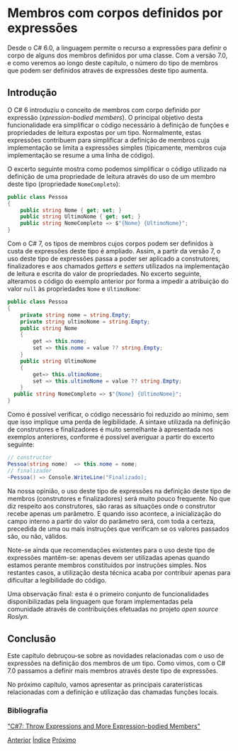 # Membros com corpos definidos por expressões

Desde o C# 6.0, a linguagem permite o recurso a expressões para definir o corpo de alguns dos membros definidos por uma classe. Com a versão 7.0, e como veremos ao longo deste capítulo, o número do tipo de membros que podem ser definidos através de expressões deste tipo aumenta. 


## Introdução

O C# 6 introduziu o conceito de membros com corpo definido por expressão (*xpression-bodied members*). O principal objetivo desta funcionalidade era simplificar o código necessário à definição de funções e propriedades de leitura expostas por um tipo. Normalmente, estas expressões contribuem para simplificar a definição de membros cuja implementação se limita a expressões simples (tipicamente, membros cuja implementação se resume a uma linha de código).

O excerto seguinte mostra como podemos simplificar o código utilizado na definição de uma propriedade de leitura através do uso de um membro deste tipo (propriedade `NomeCompleto`):

```cs
public class Pessoa
{
    public string Nome { get; set; }
    public string UltimoNome { get; set; }
    public string NomeCompleto => $"{Nome} {UltimoNome}";
}
```

Com o C# 7, os tipos de membros cujos corpos podem ser definidos à custa de expressões deste tipo é ampliado. Assim, a partir da versão 7, o uso deste tipo de expressões passa a poder ser aplicado a construtores, finalizadores e aos chamados *getters* e *setters* utilizados na implementação de leitura e escrita do valor de propriedades. No excerto seguinte, alteramos o código do exemplo anterior por forma a impedir a atribuição do valor `null` às propriedades `Nome` e `UltimoNome`:

```cs
public class Pessoa
{
    private string nome = string.Empty;
    private string ultimoNome = string.Empty;
    public string Nome
    { 
        get => this.nome; 
        set => this.nome = value ?? string.Empty;
    }
    public string UltimoNome
    { 
        get=> this.ultimoNome;
        set => this.ultimoNome = value ?? string.Empty;
    }
  public string NomeCompleto => $"{Nome} {UltimoNome}";
}
```

Como é possível verificar, o código necessário foi reduzido ao mínimo, sem que isso implique uma perda de legibilidade. A sintaxe utilizada na definição de construtores e finalizadores é muito semelhante à apresentada nos exemplos anteriores, conforme é possível averiguar a partir do excerto seguinte:

```cs
// constructor
Pessoa(string nome)  => this.nome = nome;
// finalizador
~Pessoa() => Console.WriteLine("Finalizado);
```

Na nossa opinião, o uso deste tipo de expressões na definição deste tipo de membros (construtores e finalizadores) será muito pouco frequente. No que diz respeito aos construtores, são raras as situações onde o construtor recebe apenas um parâmetro. E quando isso acontece, a inicialização do campo interno a partir do valor do parâmetro será, com toda a certeza, precedida de uma ou mais instruções que verificam se os valores passados são, ou não, válidos.

Note-se ainda que recomendações existentes para o uso deste tipo de expressões mantêm-se: apenas devem ser utilizadas apenas quando estamos perante membros constituídos por instruções simples. Nos restantes casos, a utilização desta técnica acaba por contribuir apenas para dificultar a legibilidade do código.

Uma observação final: esta é o primeiro conjunto de funcionalidades disponibilizadas pela linguagem que foram implementadas pela comunidade através de contribuições efetuadas no projeto *open source Roslyn*.


## Conclusão

Este capítulo debruçou-se sobre as novidades relacionadas com o uso de expressões na definição dos membros de um tipo. Como vimos, com o C# 7.0 passamos a definir mais membros através deste tipo de expressões.

No próximo capítulo, vamos apresentar as principais caraterísticas relacionadas com a definição e utilização das chamadas funções locais.


### Bibliografia

["C#7: Throw Expressions and More Expression-bodied Members"](http://blog.somewhatabstract.com/2017/01/16/c7-throw-expressions-and-more-expression-bodied-members/)<br> 

[Anterior](5-asyncreturns.md) [Índice](index.md) [Próximo](7-localfunctions.md)